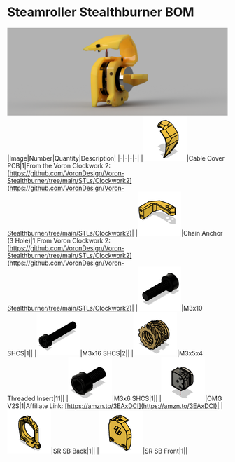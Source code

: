 # Steamroller Stealthburner BOM
![](images/sr-02.png)
|Image|Number|Quantity|Description|
|-|-|-|-|
|![](images/Cable%20Cover%20PCB.png)|Cable Cover PCB|1|From the Voron Clockwork 2: [https://github.com/VoronDesign/Voron-Stealthburner/tree/main/STLs/Clockwork2](https://github.com/VoronDesign/Voron-Stealthburner/tree/main/STLs/Clockwork2)|
|![](images/Chain%20Anchor%20%283%20Hole%29.png)|Chain Anchor (3 Hole)|1|From Voron Clockwork 2: [https://github.com/VoronDesign/Voron-Stealthburner/tree/main/STLs/Clockwork2](https://github.com/VoronDesign/Voron-Stealthburner/tree/main/STLs/Clockwork2)|
|![](images/M3x10%20SHCS.png)|M3x10 SHCS|1||
|![](images/M3x16%20SHCS.png)|M3x16 SHCS|2||
|![](images/M3x5x4%20Threaded%20Insert.png)|M3x5x4 Threaded Insert|11||
|![](images/M3x6%20SHCS.png)|M3x6 SHCS|1||
|![](images/OMG%20V2S.png)|OMG V2S|1|Affiliate Link: [https://amzn.to/3EAxDCI](https://amzn.to/3EAxDCI)|
|![](images/SR%20SB%20Back.png)|SR SB Back|1||
|![](images/SR%20SB%20Front.png)|SR SB Front|1||
